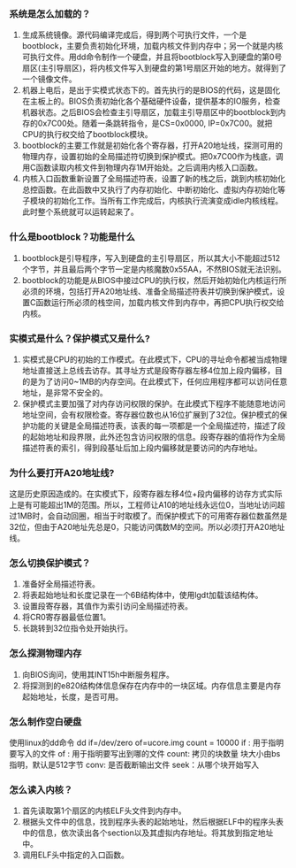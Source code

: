 ### 系统是怎么加载的？
1. 生成系统镜像。源代码编译完成后，得到两个可执行文件，一个是bootblock，主要负责初始化环境，加载内核文件到内存中；另一个就是内核可执行文件。用dd命令制作一个硬盘，并且将bootblock写入到硬盘的第0号扇区(主引导扇区)，将内核文件写入到硬盘的第1号扇区开始的地方。就得到了一个镜像文件。
2. 机器上电后，是出于实模式状态下的。首先执行的是BIOS的代码，这是固化在主板上的。BIOS负责初始化各个基础硬件设备，提供基本的IO服务，检查机器状态。之后BIOS会检查主引导扇区，加载主引导扇区中的bootblock到内存的0x7C00处。随着一条跳转指令，是CS=0x0000, IP=0x7C00。就把CPU的执行权交给了bootblock模块。
3. bootblock的主要工作就是初始化各个寄存器，打开A20地址线，探测可用的物理内存，设置初始的全局描述符切换到保护模式。把0x7C00作为栈底，调用C函数读取内核文件到物理内存1M开始处。之后调用内核入口函数。
4. 内核入口函数重新设置了全局描述符表，设置了新的栈之后，跳到内核初始化总控函数。在此函数中又执行了内存初始化、中断初始化、虚拟内存初始化等子模块的初始化工作。当所有工作完成后，内核执行流演变成idle内核线程。此时整个系统就可以运转起来了。

### 什么是bootblock？功能是什么
1. bootblock是引导程序，写入到硬盘的主引导扇区，所以其大小不能超过512个字节，并且最后两个字节一定是内核魔数0x55AA，不然BIOS就无法识别。
2. bootblock的功能是从BIOS中接过CPU的执行权，然后开始初始化内核运行所必须的环境，包括打开A20地址线、准备全局描述符表并切换到保护模式，设置C函数运行所必须的栈空间，加载内核文件到内存中，再把CPU执行权交给内核。

### 实模式是什么？保护模式又是什么?
1. 实模式是CPU的初始的工作模式。在此模式下，CPU的寻址命令都被当成物理地址直接送上总线去访存。其寻址方式是段寄存器左移4位加上段内偏移，目的是为了访问0~1MB的内存空间。在此模式下，任何应用程序都可以访问任意地址，是非常不安全的。
2. 保护模式主要加强了对内存访问权限的保护。在此模式下程序不能随意地访问地址空间，会有权限检查。寄存器位数也从16位扩展到了32位。保护模式的保护功能的关键是全局描述符表，该表的每一项都是一个全局描述符，描述了段的起始地址和段界限，此外还包含访问权限的信息。段寄存器的值将作为全局描述符表的索引，得到段基址后加上段内偏移就是要访问的内存地址。

### 为什么要打开A20地址线?
这是历史原因造成的。在实模式下，段寄存器左移4位+段内偏移的访存方式实际上是有可能超出1M的范围。所以，工程师让A10的地址线永远位0，当地址访问超过1MB时，会自动回圈，相当于时取模了。而保护模式下的可用寄存器位数虽然是32位，但由于A20地址先总是0，只能访问偶数M的空间。所以必须打开A20地址线。

### 怎么切换保护模式？
1. 准备好全局描述符表。
2. 将表起始地址和长度记录在一个6B结构体中，使用lgdt加载该结构体。
3. 设置段寄存器，其值作为索引访问全局描述符表。
4. 将CR0寄存器最低位置1。
5. 长跳转到32位指令处开始执行。

### 怎么探测物理内存
1. 向BIOS询问，使用其INT15h中断服务程序。
2. 将探测到的e820结构体信息保存在内存中的一块区域。内存信息主要是内存起始地址，长度，是否可用。

### 怎么制作空白硬盘
使用linux的dd命令
dd if=/dev/zero of=ucore.img count = 10000
if : 用于指明要写入的文件
of : 用于指明要写出到哪的文件
count: 拷贝的块数量 块大小由bs指明，默认是512字节
conv: 是否截断输出文件
seek：从哪个块开始写入 

### 怎么读入内核？
1. 首先读取第1个扇区的内核ELF头文件到内存中。
2. 根据头文件中的信息，找到程序头表的起始地址，然后根据ELF中的程序头表中的信息，依次读出各个section以及其虚拟内存地址。将其放到指定地址中。
3. 调用ELF头中指定的入口函数。